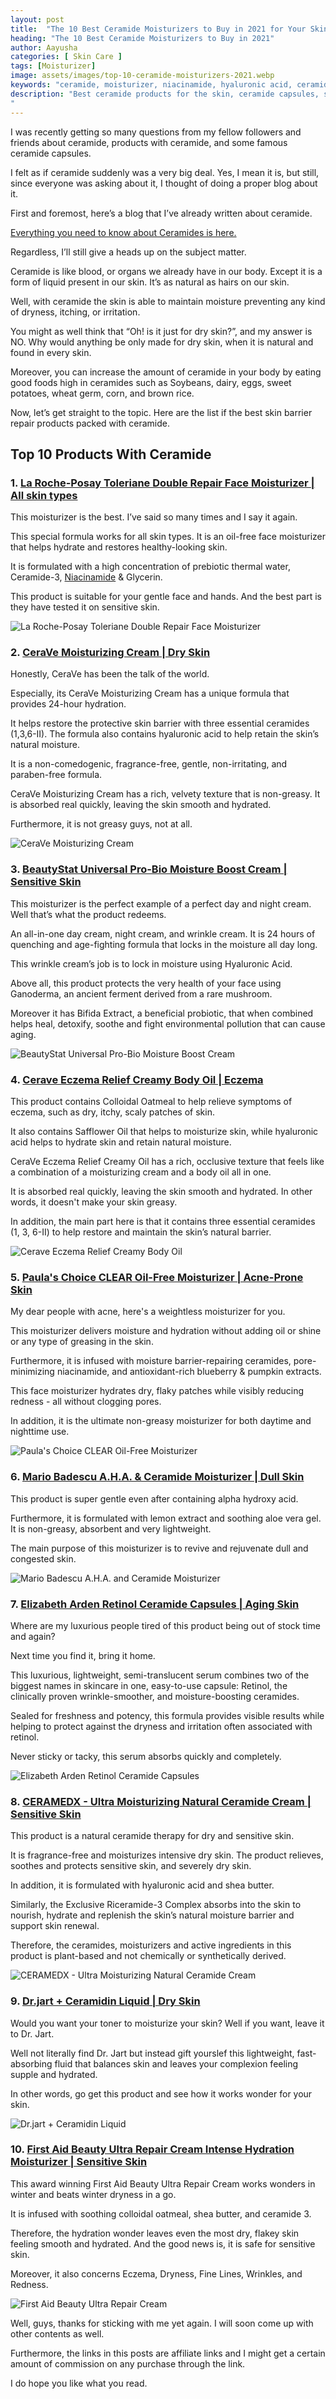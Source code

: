 ```yaml
---
layout: post
title:  "The 10 Best Ceramide Moisturizers to Buy in 2021 for Your Skin"
heading: "The 10 Best Ceramide Moisturizers to Buy in 2021"
author: Aayusha
categories: [ Skin Care ]
tags: [Moisturizer]
image: assets/images/top-10-ceramide-moisturizers-2021.webp
keywords: "ceramide, moisturizer, niacinamide, hyaluronic acid, ceramide capsules"
description: "Best ceramide products for the skin, ceramide capsules, skin barrier repair products, moisturizer with niacinamide and hyaluronic acid.
" 
---
```


I was recently getting so many questions from my fellow followers and friends about ceramide, products with ceramide, and some famous ceramide capsules.

I felt as if ceramide suddenly was a very big deal. Yes, I mean it is, but still, since everyone was asking about it, I thought of doing a proper blog about it.

First and foremost, here’s a blog that I’ve already written about ceramide.

<a href="https://www.sheenycare.com/what-is-ceramide/" rel="dofollow" target="_blank">Everything you need to know about Ceramides is here.</a>

Regardless, I’ll still give a heads up on the subject matter.

Ceramide is like blood, or organs we already have in our body. Except it is a form of liquid present in our skin. It’s as natural as hairs on our skin.

Well, with ceramide the skin is able to maintain moisture preventing any kind of dryness, itching, or irritation.

You might as well think that “Oh! is it just for dry skin?”, and my answer is NO. Why would anything be only made for dry skin, when it is natural and found in every skin.

Moreover, you can increase the amount of ceramide in your body by eating good foods high in ceramides such as Soybeans, dairy, eggs, sweet potatoes, wheat germ, corn, and brown rice.

Now, let’s get straight to the topic. Here are the list if the best skin barrier repair products packed with ceramide.

## Top 10 Products With Ceramide

### 1. <a href="https://www.amazon.com/gp/product/B01N9SPQHQ/ref=as_li_tl?ie=UTF8&camp=1789&creative=9325&creativeASIN=B01N9SPQHQ&linkCode=as2&tag=sheenycare-20&linkId=ebf741de1029b82bd55ca5f1e70c547e" target="_blank">La Roche-Posay Toleriane Double Repair Face Moisturizer | All skin types</a>

This moisturizer is the best. I’ve said so many times and I say it again.

This special formula works for all skin types. It is an oil-free face moisturizer that helps hydrate and restores healthy-looking skin.

It is formulated with a high concentration of prebiotic thermal water, Ceramide-3, <a href="https://www.sheenycare.com/what-is-niacinamide/" target="_blank" rel="dofollow">Niacinamide</a> & Glycerin. 

This product is suitable for your gentle face and hands. And the best part is they have tested it on sensitive skin.

![La Roche-Posay Toleriane Double Repair Face Moisturizer](/assets/images/laroche-posay-toleraine-moisturizer.webp "La Roche-Posay Toleriane Double Repair Face Moisturizer")

### 2. 	<a target="_blank" href="https://www.amazon.com/gp/product/B00TTD9BRC/ref=as_li_tl?ie=UTF8&camp=1789&creative=9325&creativeASIN=B00TTD9BRC&linkCode=as2&tag=sheenycare-20&linkId=f171b585ab8f2ff10404ddd4f10869bd">CeraVe Moisturizing Cream | Dry Skin</a>

Honestly, CeraVe has been the talk of the world.

Especially, its CeraVe Moisturizing Cream has a unique formula that provides 24-hour hydration.

It helps restore the protective skin barrier with three essential ceramides (1,3,6-II). The formula also contains hyaluronic acid to help retain the skin’s natural moisture.

It is a non-comedogenic, fragrance-free, gentle, non-irritating, and paraben-free formula.

CeraVe Moisturizing Cream has a rich, velvety texture that is non-greasy. It is absorbed real quickly, leaving the skin smooth and hydrated.

Furthermore, it is not greasy guys, not at all.

![CeraVe Moisturizing Cream](/assets/images/cerave-moisturizer-cream.webp "CeraVe Moisturizing Cream")

### 3. 	<a target="_blank" href="https://www.amazon.com/gp/product/B0862CZCK3/ref=as_li_tl?ie=UTF8&camp=1789&creative=9325&creativeASIN=B0862CZCK3&linkCode=as2&tag=sheenycare-20&linkId=5cffc2d4ce8d78d67327931702108fe4">BeautyStat Universal Pro-Bio Moisture Boost Cream | Sensitive Skin</a>

This moisturizer is the perfect example of a perfect day and night cream. Well that’s what the product redeems.

An all-in-one day cream, night cream, and wrinkle cream. It is 24 hours of quenching and age-fighting formula that locks in the moisture all day long.

This wrinkle cream’s job is to lock in moisture using Hyaluronic Acid.

Above all, this product protects the very health of your face using Ganoderma, an ancient ferment derived from a rare mushroom.

Moreover it has Bifida Extract, a beneficial probiotic, that when combined helps heal, detoxify, soothe and fight environmental pollution that can cause aging.

![BeautyStat Universal Pro-Bio Moisture Boost Cream](/assets/images/beautystat-cosmetic-moisturizer.webp "BeautyStat Universal Pro-Bio Moisture Boost Cream")

### 4. <a target="_blank" href="https://www.amazon.com/gp/product/B08PCV4QNH/ref=as_li_tl?ie=UTF8&camp=1789&creative=9325&creativeASIN=B08PCV4QNH&linkCode=as2&tag=sheenycare-20&linkId=dba3d13a1bd72e1362d53d02881cd287">Cerave Eczema Relief Creamy Body Oil | Eczema</a>

This product contains Colloidal Oatmeal to help relieve symptoms of eczema, such as dry, itchy, scaly patches of skin. 

It also contains Safflower Oil that helps to moisturize skin, while hyaluronic acid helps to hydrate skin and retain natural moisture.

CeraVe Eczema Relief Creamy Oil has a rich, occlusive texture that feels like a combination of a moisturizing cream and a body oil all in one. 

It is absorbed real quickly, leaving the skin smooth and hydrated. In other words, it doesn't make your skin greasy.

In addition, the main part here is that it contains three essential ceramides (1, 3, 6-II) to help restore and maintain the skin’s natural barrier.

![Cerave Eczema Relief Creamy Body Oil](/assets/images/cerave-eczema-cream.webp "Cerave Eczema Relief Creamy Body Oil")

### 5. <a target="_blank" href="https://www.amazon.com/gp/product/B07HZWXGJ7/ref=as_li_tl?ie=UTF8&camp=1789&creative=9325&creativeASIN=B07HZWXGJ7&linkCode=as2&tag=sheenycare-20&linkId=3037cb10b190e48c3da4c2183b3efce3">Paula's Choice CLEAR Oil-Free Moisturizer | Acne-Prone Skin</a>

My dear people with acne, here's a weightless moisturizer for you.

This moisturizer delivers moisture and hydration without adding oil or shine or any type of greasing in the skin.

Furthermore, it is infused with moisture barrier-repairing ceramides, pore-minimizing niacinamide, and antioxidant-rich blueberry & pumpkin extracts.

This face moisturizer hydrates dry, flaky patches while visibly reducing redness - all without clogging pores.

In addition, it is the ultimate non-greasy moisturizer for both daytime and nighttime use.

![Paula's Choice CLEAR Oil-Free Moisturizer](/assets/images/paulas-choice-oil-free-moisturizer.webp "Paula's Choice CLEAR Oil-Free Moisturizer")


### 6. <a target="_blank" href="https://www.amazon.com/gp/product/B001HLA6YG/ref=as_li_tl?ie=UTF8&camp=1789&creative=9325&creativeASIN=B001HLA6YG&linkCode=as2&tag=sheenycare-20&linkId=281623e30873d6941ed42ea9e0c841d1">Mario Badescu A.H.A. &amp; Ceramide Moisturizer | Dull Skin</a>

This product is super gentle even after containing alpha hydroxy acid.

Furthermore, it is formulated with lemon extract and soothing aloe vera gel. It is non-greasy, absorbent and very lightweight.

The main purpose of this moisturizer is to revive and rejuvenate dull and congested skin.

![Mario Badescu A.H.A. and Ceramide Moisturizer](/assets/images/mario-badescu-moisturizer.webp "Mario Badescu A.H.A. and Ceramide Moisturizer")

### 7. <a target="_blank" href="https://www.amazon.com/gp/product/B07FCS2HHB/ref=as_li_tl?ie=UTF8&camp=1789&creative=9325&creativeASIN=B07FCS2HHB&linkCode=as2&tag=sheenycare-20&linkId=8adc418f7a2c85a2d11c4ce279e71926">Elizabeth Arden Retinol Ceramide Capsules | Aging Skin</a>

Where are my luxurious people tired of this product being out of stock time and again?

Next time you find it, bring it home.

This luxurious, lightweight, semi-translucent serum combines two of the biggest names in skincare in one, easy-to-use capsule: Retinol, the clinically proven wrinkle-smoother, and moisture-boosting ceramides. 

Sealed for freshness and potency, this formula provides visible results while helping to protect against the dryness and irritation often associated with retinol. 

Never sticky or tacky, this serum absorbs quickly and completely.

![Elizabeth Arden Retinol Ceramide Capsules](/assets/images/elizabeth-arden-capsule.webp "Elizabeth Arden Retinol Ceramide Capsules")

### 8. <a target="_blank" href="https://www.amazon.com/gp/product/B07BZCDQCD/ref=as_li_tl?ie=UTF8&camp=1789&creative=9325&creativeASIN=B07BZCDQCD&linkCode=as2&tag=sheenycare-20&linkId=2fa0294b34891dfe1eea23f437fed893">CERAMEDX - Ultra Moisturizing Natural Ceramide Cream | Sensitive Skin </a>

This product is a natural ceramide therapy for dry and sensitive skin.

It is fragrance-free and moisturizes intensive dry skin. The product relieves, soothes and protects sensitive skin, and severely dry skin.

In addition, it is formulated with hyaluronic acid and shea butter.

Similarly, the Exclusive Riceramide-3 Complex absorbs into the skin to nourish, hydrate and replenish the skin’s natural moisture barrier and support skin renewal.

Therefore, the ceramides, moisturizers and active ingredients in this product is plant-based and not chemically or synthetically derived.

![CERAMEDX - Ultra Moisturizing Natural Ceramide Cream](/assets/images/ceramedx-moisturizer-cream.webp "CERAMEDX - Ultra Moisturizing Natural Ceramide Cream")

### 9. <a target="_blank" href="https://www.amazon.com/gp/product/B012YKNY9C/ref=as_li_tl?ie=UTF8&camp=1789&creative=9325&creativeASIN=B012YKNY9C&linkCode=as2&tag=sheenycare-20&linkId=080df40e4df6d8b293ed6d0800b0dac7">Dr.jart + Ceramidin Liquid | Dry Skin</a>

Would you want your toner to moisturize your skin? Well if you want, leave it to Dr. Jart.

Well not literally find Dr. Jart but instead gift yourslef this lightweight, fast-absorbing fluid that balances skin and leaves your complexion feeling supple and hydrated.

In other words, go get this product and see how it works wonder for your skin.

![Dr.jart + Ceramidin Liquid](/assets/images/dr-jart-ceramidin-liquid.webp "Dr.jart + Ceramidin Liquid")

### 10. <a target="_blank" href="https://www.amazon.com/gp/product/B0065I0UMO/ref=as_li_tl?ie=UTF8&camp=1789&creative=9325&creativeASIN=B0065I0UMO&linkCode=as2&tag=sheenycare-20&linkId=77c1e1d50a0b3c24ee3cd0c66c44b025">First Aid Beauty Ultra Repair Cream Intense Hydration Moisturizer | Sensitive Skin</a>

This award winning First Aid Beauty Ultra Repair Cream works wonders in winter and beats winter dryness in a go.

It is infused with soothing colloidal oatmeal, shea butter, and ceramide 3.

Therefore, the hydration wonder leaves even the most dry, flakey skin feeling smooth and hydrated. And the good news is, it is safe for sensitive skin.

Moreover, it also concerns Eczema, Dryness, Fine Lines, Wrinkles, and Redness.

![First Aid Beauty Ultra Repair Cream](/assets/images/first-aid-beauty-cream.webp "First Aid Beauty Ultra Repair Cream")

Well, guys, thanks for sticking with me yet again. I will soon come up with other contents as well.

Furthermore, the links in this posts are affiliate links and I might get a certain amount of commission on any purchase through the link. 

I do hope you like what you read.